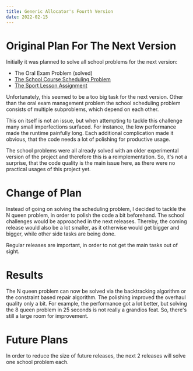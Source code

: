 ```yaml
---
title: Generic Allocator's Fourth Version
date: 2022-02-15
---
```

# Original Plan For The Next Version
Initially it was planned to solve all school problems for the next version:
* The Oral Exam Problem (solved)
* [The School Course Scheduling Problem](https://github.com/www-splitcells-net/net.splitcells.network/issues/8)
* [The Sport Lesson Assignment](https://github.com/www-splitcells-net/net.splitcells.network/issues/9)

Unfortunately, this seemed to be a too big task for the next version.
Other than the oral exam management problem the school scheduling problem
consists of multiple subproblems,
which depend on each other.

This on itself is not an issue,
but when attempting to tackle this challenge many small imperfections surfaced.
For instance, the low performance made the runtime painfully long.
Each additional complication made it obvious,
that the code needs a lot of polishing for productive usage.

The school problems were all already solved with an older experimental version of
the project and therefore this is a reimplementation.
So, it's not a surprise,
that the code quality is the main issue here,
as there were no practical usages of this project yet.
# Change of Plan
Instead of going on solving the scheduling problem,
I decided to tackle the N queen problem,
in order to polish the code a bit beforehand.
The school challenges would be approached in the next releases.
Thereby, the coming release would also be a lot smaller,
as it otherwise would get bigger and bigger,
while other side tasks are being done.

Regular releases are important,
in order to not get the main tasks out of sight.
# Results
The N queen problem can now be solved via the backtracking algorithm or the
constraint based repair algorithm.
The polishing improved the overhaul quality only a bit.
For example, the performance got a lot better,
but solving the 8 queen problem in 25 seconds is not really a grandios feat.
So, there's still a large room for improvement.
# Future Plans
In order to reduce the size of future releases,
the next 2 releases will solve one school problem each.